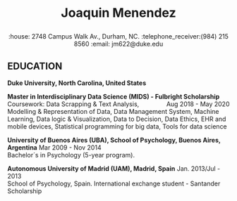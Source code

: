 <h1><p align="center">Joaquin Menendez</p></h1>
<p align="center">:house: 2748 Campus Walk Av., Durham, NC. :telephone_receiver:(984) 215 8560 :email: jm622@duke.edu </p>

<h2>EDUCATION</h2>
<b>Duke University, North Carolina, United States</b><br>
<p style="text-align:left;">
    <b>Master in Interdisciplinary Data Science (MIDS) - Fulbright Scholarship</b>
    <span style="float:right;">
        Aug 2018 - May 2020
    </span><br>
Coursework: Data Scrapping & Text Analysis, Modelling & Representation of Data, 
Data Management System, Machine Learning, Data logic & Visualization, Data to Decision, Data Ethics, EHR and mobile devices, Statistical programming for big data, Tools for data science <br>	
		
<b>University of Buenos Aires (UBA), School of Psychology, Buenos Aires, Argentina</b> <left>Mar 2009 - Nov 2014</left><br>
Bachelor´s in Psychology (5-year program).			

<b>Autonomous University of Madrid (UAM), Madrid, Spain</b> <left>Jan. 2013/Jul - 2013</left> <br>
School of Psychology, Spain. International exchange student - Santander Scholarship 




